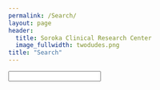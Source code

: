 ```yaml
---
permalink: /Search/
layout: page
header:
  title: Soroka Clinical Research Center 
  image_fullwidth: twodudes.png
title: "Search"
---
```


<form action="/Search">
<input type="text" name="q" id="tipue_search_input" list="search" autocomplete="off" required>
</form>
<datalist id="search">
<option>Research</option>
<option>Event</option>
<option>"Prof. Victor Novack MD, PhD"</option>
<option>"Ruthie Bekore, B.Sc"</option>
<option>Map</option>
<option>Soroka</option>
</datalist>


<div id="tipue_search_content"><div class="tipue_search_spinner"><div class="tipue_search_rect1"></div><div class="tipue_search_rect2"></div><div class="tipue_search_rect3"></div></div></div>



<script type="text/javascript">

  // Original JavaScript code by Chirp Internet: www.chirp.com.au
  // Please acknowledge use of this code by including this header.

  var today = new Date();
  var expiry = new Date(today.getTime() + 30 * 24 * 3600 * 1000); // plus 30 days

  function setCookie(name, value)
  {
    document.cookie=name + "=" + escape(value) + "; path=/; expires=" + expiry.toGMTString();
  }

</script>

<script type="text/javascript">

  function storeValues(form)  
  {
    setCookie("q", form.q.value);
    return true;
  }

</script>


<script>

var $j = jQuery.noConflict();

$j(document).ready(function() {
     $j('#tipue_search_input').tipuesearch({
          'mode': 'live',
          'liveDescription': '.medium-8 columns medium-offset-2 end'
      });
});
</script>
